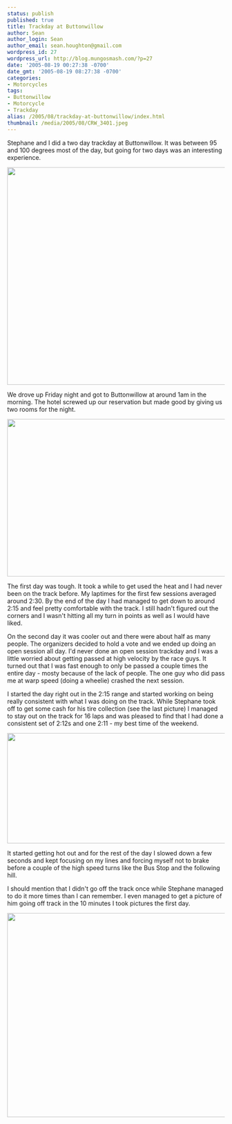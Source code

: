 ```yaml
---
status: publish
published: true
title: Trackday at Buttonwillow
author: Sean
author_login: Sean
author_email: sean.houghton@gmail.com
wordpress_id: 27
wordpress_url: http://blog.mungosmash.com/?p=27
date: '2005-08-19 00:27:38 -0700'
date_gmt: '2005-08-19 08:27:38 -0700'
categories:
- Motorcycles
tags:
- Buttonwillow
- Motorcycle
- Trackday
alias: /2005/08/trackday-at-buttonwillow/index.html
thumbnail: /media/2005/08/CRW_3401.jpeg
---
```

Stephane and I did a two day trackday at Buttonwillow.  It was between 95 and 100 degrees most of the day, but going for two days was an interesting experience.

<a href="{{site.url_root}}/media/2005/08/CRW_3401.jpeg"><img src="{{site.url_root}}/media/2005/08/CRW_3401.jpeg" alt="" title="CRW_3401" width="640" height="503" class="aligncenter size-full wp-image-778" /></a>

We drove up Friday night and got to Buttonwillow at around 1am in the morning.  The hotel screwed up our reservation but made good by giving us two rooms for the night.

<a href="{{site.url_root}}/media/2005/08/CRW_3378.jpeg"><img src="{{site.url_root}}/media/2005/08/CRW_3378.jpeg" alt="" title="CRW_3378" width="640" height="364" class="aligncenter size-full wp-image-780" /></a>

The first day was tough.  It took a while to get used the heat and I had never been on the track before.  My laptimes for the first few sessions averaged around 2:30.  By the end of the day I had managed to get down to around 2:15 and feel pretty comfortable with the track.  I still hadn't figured out the corners and I wasn't hitting all my turn in points as well as I would have liked.

On the second day it was cooler out and there were about half as many people.  The organizers decided to hold a vote and we ended up doing an open session all day.  I'd never done an open session trackday and I was a little worried about getting passed at high velocity by the race guys.  It turned out that I was fast enough to only be passed a couple times the entire day - mosty because of the lack of people.  The one guy who did pass me at warp speed (doing a wheelie) crashed the next session.

I started the day right out in the 2:15 range and started working on being really consistent with what I was doing on the track.  While Stephane took off to get some cash for his tire collection (see the last picture) I managed to stay out on the track for 16 laps and was pleased to find that I had done a consistent set of 2:12s and one 2:11 - my best time of the weekend.

<a href="{{site.url_root}}/media/2005/08/IMG_1391.jpeg"><img src="{{site.url_root}}/media/2005/08/IMG_1391.jpeg" alt="" title="IMG_1391" width="640" height="255" class="aligncenter size-full wp-image-781" /></a>

It started getting hot out and for the rest of the day I slowed down a few seconds and kept focusing on my lines and forcing myself not to brake before a couple of the high speed turns like the Bus Stop and the following hill.

I should mention that I didn't go off the track once while Stephane managed to do it more times than I can remember.  I even managed to get a picture of him going off track in the 10 minutes I took pictures the first day.

<a href="{{site.url_root}}/media/2005/08/CRW_3426.jpeg"><img src="{{site.url_root}}/media/2005/08/CRW_3426.jpeg" alt="" title="CRW_3426" width="640" height="472" class="aligncenter size-full wp-image-782" /></a>

